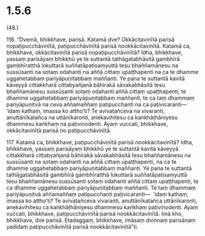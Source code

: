 # 1.5.6

(48.)

116\. “Dvemā, bhikkhave, parisā. Katamā dve? Okkācitavinītā parisā nopaṭipucchāvinītā, paṭipucchāvinītā parisā nookkācitavinītā. Katamā ca, bhikkhave, okkācitavinītā parisā nopaṭipucchāvinītā? Idha, bhikkhave, yassaṃ parisāyaṃ bhikkhū ye te suttantā tathāgatabhāsitā gambhīrā gambhīratthā lokuttarā suññatāpaṭisaṃyuttā tesu bhaññamānesu na sussūsanti na sotaṃ odahanti na aññā cittaṃ upaṭṭhapenti na ca te dhamme uggahetabbaṃ pariyāpuṇitabbaṃ maññanti. Ye pana te suttantā kavitā kāveyyā cittakkharā cittabyañjanā bāhirakā sāvakabhāsitā tesu bhaññamānesu sussūsanti sotaṃ odahanti aññā cittaṃ upaṭṭhapenti, te dhamme uggahetabbaṃ pariyāpuṇitabbaṃ maññanti, te ca taṃ dhammaṃ pariyāpuṇitvā na ceva aññamaññaṃ paṭipucchanti na ca paṭivicaranti—  ‘idaṃ kathaṃ, imassa ko attho’ti? Te avivaṭañceva na vivaranti, anuttānīkatañca na uttānīkaronti, anekavihitesu ca kaṅkhāṭhāniyesu dhammesu kaṅkhaṃ na paṭivinodenti. Ayaṃ vuccati, bhikkhave, okkācitavinītā parisā no paṭipucchāvinītā.

117\. Katamā ca, bhikkhave, paṭipucchāvinītā parisā nookkācitavinītā? Idha, bhikkhave, yassaṃ parisāyaṃ bhikkhū ye te suttantā kavitā kāveyyā cittakkharā cittabyañjanā bāhirakā sāvakabhāsitā tesu bhaññamānesu na sussūsanti na sotaṃ odahanti na aññā cittaṃ upaṭṭhapenti, na ca te dhamme uggahetabbaṃ pariyāpuṇitabbaṃ maññanti. Ye pana te suttantā tathāgatabhāsitā gambhīrā gambhīratthā lokuttarā suññatāpaṭisaṃyuttā tesu bhaññamānesu sussūsanti sotaṃ odahanti aññā cittaṃ upaṭṭhapenti, te ca dhamme uggahetabbaṃ pariyāpuṇitabbaṃ maññanti. Te taṃ dhammaṃ pariyāpuṇitvā aññamaññaṃ paṭipucchanti paṭivicaranti—  ‘idaṃ kathaṃ, imassa ko attho’ti? Te avivaṭañceva vivaranti, anuttānīkatañca uttānīkaronti, anekavihitesu ca kaṅkhāṭhāniyesu dhammesu kaṅkhaṃ paṭivinodenti. Ayaṃ vuccati, bhikkhave, paṭipucchāvinītā parisā nookkācitavinītā. Imā kho, bhikkhave, dve parisā. Etadaggaṃ, bhikkhave, imāsaṃ dvinnaṃ parisānaṃ yadidaṃ paṭipucchāvinītā parisā nookkācitavinītā”ti.
